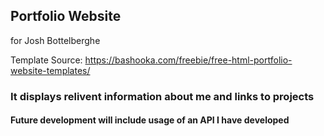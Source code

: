 ## Portfolio Website
for Josh Bottelberghe

Template Source: https://bashooka.com/freebie/free-html-portfolio-website-templates/

### It displays relivent information about me and links to projects

#### Future development will include usage of an API I have developed
